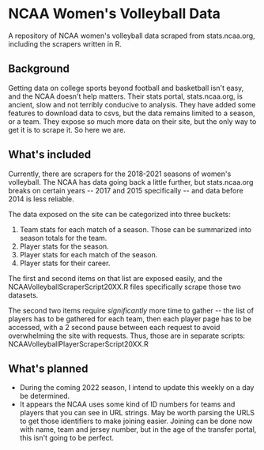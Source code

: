 # NCAA Women's Volleyball Data

A repository of NCAA women's volleyball data scraped from stats.ncaa.org, including the scrapers written in R.

## Background

Getting data on college sports beyond football and basketball isn't easy, and the NCAA doesn't help matters. Their stats portal, stats.ncaa.org, is ancient, slow and not terribly conducive to analysis. They have added some features to download data to csvs, but the data remains limited to a season, or a team. They expose so much more data on their site, but the only way to get it is to scrape it. So here we are. 

## What's included

Currently, there are scrapers for the 2018-2021 seasons of women's volleyball. The NCAA has data going back a little further, but stats.ncaa.org breaks on certain years -- 2017 and 2015 specifically -- and data before 2014 is less reliable. 

The data exposed on the site can be categorized into three buckets:

1. Team stats for each match of a season. Those can be summarized into season totals for the team. 
2. Player stats for the season. 
3. Player stats for each match of the season.
4. Player stats for their career. 

The first and second items on that list are exposed easily, and the NCAAVolleyballScraperScript20XX.R files specifically scrape those two datasets. 

The second two items require *significantly* more time to gather -- the list of players has to be gathered for each team, then each player page has to be accessed, with a 2 second pause between each request to avoid overwhelming the site with requests. Thus, those are in separate scripts: NCAAVolleyballPlayerScraperScript20XX.R

## What's planned

* During the coming 2022 season, I intend to update this weekly on a day be determined.
* It appears the NCAA uses some kind of ID numbers for teams and players that you can see in URL strings. May be worth parsing the URLS to get those identifiers to make joining easier. Joining can be done now with name, team and jersey number, but in the age of the transfer portal, this isn't going to be perfect. 
